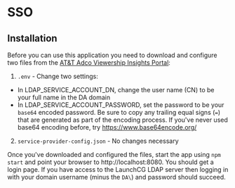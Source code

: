 # SSO

## Installation

Before you can use this application you need to download and configure two files from the [AT&T Adco Viewership Insights Portal]( https://directtechnology.sharepoint.com/sites/ATTAdcoViewershipInsightsPortal/Shared%20Documents/Forms/AllItems.aspx?FolderCTID=0x012000D64A0C3F66C54B4C8BF3489EF33A4430&id=%2Fsites%2FATTAdcoViewershipInsightsPortal%2FShared%20Documents%2FConfiguration):

1. `.env` - Change two settings:
  * In LDAP_SERVICE_ACCOUNT_DN, change the user name (CN) to be your full name in the DA domain
  * In LDAP_SERVICE_ACCOUNT_PASSWORD, set the password to be your `base64` encoded password. Be sure to copy any trailing equal signs (`=`) that are generated as part of the encoding process. If you've never used base64 encoding before, try https://www.base64encode.org/
2. `service-provider-config.json` - No changes necessary

Once you've downloaded and configured the files, start the app using `npm start` and point your browser to http://localhost:8080. You should get a login page. If you have access to the LaunchCG LDAP server then logging in with your domain username (minus the `DA\`) and password should succeed.
